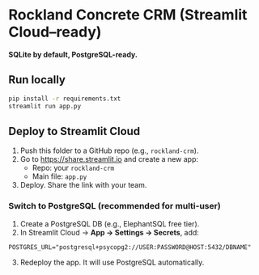 # Rockland Concrete CRM (Streamlit Cloud–ready)

**SQLite by default, PostgreSQL-ready.**

## Run locally
```bash
pip install -r requirements.txt
streamlit run app.py
```

## Deploy to Streamlit Cloud
1. Push this folder to a GitHub repo (e.g., `rockland-crm`).
2. Go to https://share.streamlit.io and create a new app:
   - Repo: your `rockland-crm`
   - Main file: `app.py`
3. Deploy. Share the link with your team.

### Switch to PostgreSQL (recommended for multi-user)
1. Create a PostgreSQL DB (e.g., ElephantSQL free tier).
2. In Streamlit Cloud → **App → Settings → Secrets**, add:
```
POSTGRES_URL="postgresql+psycopg2://USER:PASSWORD@HOST:5432/DBNAME"
```
3. Redeploy the app. It will use PostgreSQL automatically.
